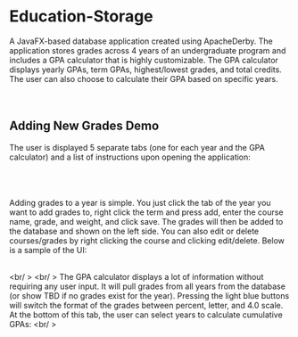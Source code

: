 # Education-Storage
A JavaFX-based database application created using ApacheDerby. The application stores grades across 4 years of an undergraduate program and includes a GPA calculator that is highly customizable. The GPA calculator displays 
yearly GPAs, term GPAs, highest/lowest grades, and total credits. The user can also choose to calculate their GPA based on specific years.
<br />
<br />
<br />

## Adding New Grades Demo
The user is displayed 5 separate tabs (one for each year and the GPA calculator) and a list of instructions upon opening the application:
<br />
<br />

<br />
<br/ >
Adding grades to a year is simple. You just click the tab of the year you want to add grades to, right click the term and press add, enter the course name, grade, and weight, and click save. The grades will then be added to the database and shown on the left side. You
can also edit or delete courses/grades by right clicking the course and clicking edit/delete. Below is a sample of the UI:
<br />
<br />

<br/ >
<br/ >
The GPA calculator displays a lot of information without requiring any user input. It will pull grades from all years from the database (or show TBD if no grades exist for the year). Pressing the light blue buttons will switch the
format of the grades between percent, letter, and 4.0 scale. At the bottom of this tab, the user can select years to calculate cumulative GPAs:
<br/ >
<br />

